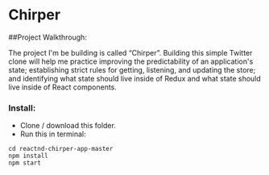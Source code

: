 # Chirper

##Project Walkthrough:

The project I'm be building is called “Chirper”. 
Building this simple Twitter clone will help me practice improving the predictability of an 
application's state; establishing strict rules for getting, listening, and updating the store; 
and identifying what state should live inside of Redux and what state should live inside 
of React components.

### Install:
* Clone / download this folder.
* Run this in terminal:
```
cd reactnd-chirper-app-master
npm install
npm start
```